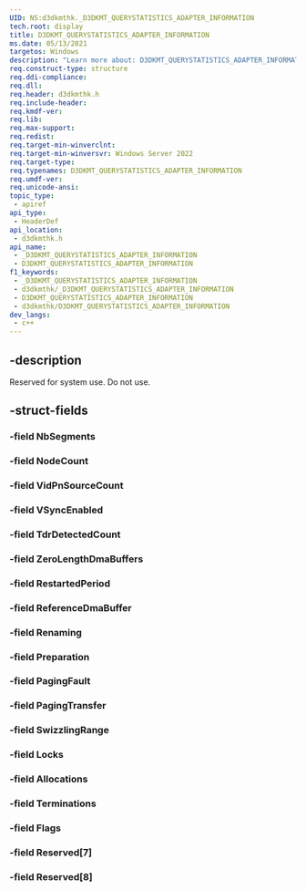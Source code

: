 ```yaml
---
UID: NS:d3dkmthk._D3DKMT_QUERYSTATISTICS_ADAPTER_INFORMATION
tech.root: display
title: D3DKMT_QUERYSTATISTICS_ADAPTER_INFORMATION
ms.date: 05/13/2021
targetos: Windows
description: "Learn more about: D3DKMT_QUERYSTATISTICS_ADAPTER_INFORMATION"
req.construct-type: structure
req.ddi-compliance: 
req.dll: 
req.header: d3dkmthk.h
req.include-header: 
req.kmdf-ver: 
req.lib: 
req.max-support: 
req.redist: 
req.target-min-winverclnt: 
req.target-min-winversvr: Windows Server 2022
req.target-type: 
req.typenames: D3DKMT_QUERYSTATISTICS_ADAPTER_INFORMATION
req.umdf-ver: 
req.unicode-ansi: 
topic_type:
 - apiref
api_type:
 - HeaderDef
api_location:
 - d3dkmthk.h
api_name:
 - _D3DKMT_QUERYSTATISTICS_ADAPTER_INFORMATION
 - D3DKMT_QUERYSTATISTICS_ADAPTER_INFORMATION
f1_keywords:
 - _D3DKMT_QUERYSTATISTICS_ADAPTER_INFORMATION
 - d3dkmthk/_D3DKMT_QUERYSTATISTICS_ADAPTER_INFORMATION
 - D3DKMT_QUERYSTATISTICS_ADAPTER_INFORMATION
 - d3dkmthk/D3DKMT_QUERYSTATISTICS_ADAPTER_INFORMATION
dev_langs:
 - c++
---
```


## -description

Reserved for system use. Do not use.

## -struct-fields

### -field NbSegments

### -field NodeCount

### -field VidPnSourceCount

### -field VSyncEnabled

### -field TdrDetectedCount

### -field ZeroLengthDmaBuffers

### -field RestartedPeriod

### -field ReferenceDmaBuffer

### -field Renaming

### -field Preparation

### -field PagingFault

### -field PagingTransfer

### -field SwizzlingRange

### -field Locks

### -field Allocations

### -field Terminations

### -field Flags

### -field Reserved[7]

### -field Reserved[8]
